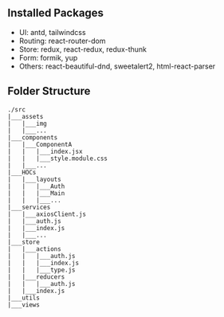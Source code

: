 ## Installed Packages
- UI: antd, tailwindcss
- Routing: react-router-dom
- Store: redux, react-redux, redux-thunk
- Form: formik, yup
- Others: react-beautiful-dnd, sweetalert2, html-react-parser

## Folder Structure
```
./src
|___assets
|   |___img
|   |___...
|___components
|   |___ComponentA
|   |   |___index.jsx
|   |   |___style.module.css
|   |___...
|___HOCs
|   |___layouts
|   |   |___Auth
|   |   |___Main
|   |   |___...
|___services
|   |___axiosClient.js
|   |___auth.js
|   |___index.js
|   |___...
|___store
|   |___actions
|   |   |___auth.js
|   |   |___index.js
|   |   |___type.js
|   |___reducers
|   |   |___auth.js
|   |___index.js
|___utils
|___views
```
